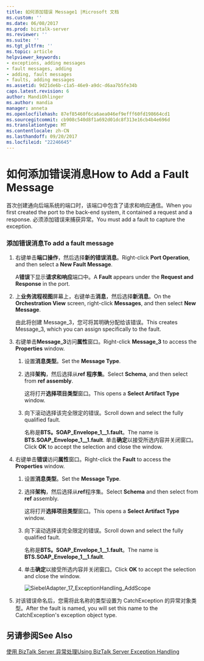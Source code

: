 ```yaml
---
title: 如何添加错误 Message1 |Microsoft 文档
ms.custom: ''
ms.date: 06/08/2017
ms.prod: biztalk-server
ms.reviewer: ''
ms.suite: ''
ms.tgt_pltfrm: ''
ms.topic: article
helpviewer_keywords:
- exceptions, adding messages
- fault messages, adding
- adding, fault messages
- faults, adding messages
ms.assetid: 9d21de6b-c1a5-46e9-a9dc-d6aa7b5fe34b
caps.latest.revision: 6
author: MandiOhlinger
ms.author: mandia
manager: anneta
ms.openlocfilehash: 87ef85460f6ca6aea046ef9efff60fd198664cd1
ms.sourcegitcommit: cb908c540d8f1a692d01dc8f313e16cb4b4e696d
ms.translationtype: MT
ms.contentlocale: zh-CN
ms.lasthandoff: 09/20/2017
ms.locfileid: "22246645"
---
```

# <a name="how-to-add-a-fault-message"></a><span data-ttu-id="8c382-102">如何添加错误消息</span><span class="sxs-lookup"><span data-stu-id="8c382-102">How to Add a Fault Message</span></span>
<span data-ttu-id="8c382-103">首次创建通向后端系统的端口时，该端口中包含了请求和响应通信。</span><span class="sxs-lookup"><span data-stu-id="8c382-103">When you first created the port to the back-end system, it contained a request and a response.</span></span> <span data-ttu-id="8c382-104">必须添加错误来捕获异常。</span><span class="sxs-lookup"><span data-stu-id="8c382-104">You must add a fault to capture the exception.</span></span>  
  
### <a name="to-add-a-fault-message"></a><span data-ttu-id="8c382-105">添加错误消息</span><span class="sxs-lookup"><span data-stu-id="8c382-105">To add a fault message</span></span>  
  
1.  <span data-ttu-id="8c382-106">右键单击**端口操作**，然后选择**新的错误消息**。</span><span class="sxs-lookup"><span data-stu-id="8c382-106">Right-click **Port Operation**, and then select a **New Fault Message**.</span></span>  
  
     <span data-ttu-id="8c382-107">A**错误**下显示**请求和响应**端口中。</span><span class="sxs-lookup"><span data-stu-id="8c382-107">A **Fault** appears under the **Request and Response** in the port.</span></span>  
  
2.  <span data-ttu-id="8c382-108">上**业务流程视图**屏幕上，右键单击**消息**，然后选择**新消息**。</span><span class="sxs-lookup"><span data-stu-id="8c382-108">On the **Orchestration View** screen, right-click **Messages**, and then select **New Message**.</span></span>  
  
     <span data-ttu-id="8c382-109">由此将创建 Message_3，您可将其明确分配给该错误。</span><span class="sxs-lookup"><span data-stu-id="8c382-109">This creates Message_3, which you can assign specifically to the fault.</span></span>  
  
3.  <span data-ttu-id="8c382-110">右键单击**Message_3**访问**属性**窗口。</span><span class="sxs-lookup"><span data-stu-id="8c382-110">Right-click **Message_3** to access the **Properties** window.</span></span>  
  
    1.  <span data-ttu-id="8c382-111">设置**消息类型**。</span><span class="sxs-lookup"><span data-stu-id="8c382-111">Set the **Message Type**.</span></span>  
  
    2.  <span data-ttu-id="8c382-112">选择**架构**，然后选择从**ref 程序集**。</span><span class="sxs-lookup"><span data-stu-id="8c382-112">Select **Schema**, and then select from **ref assembly**.</span></span>  
  
         <span data-ttu-id="8c382-113">这将打开**选择项目类型**窗口。</span><span class="sxs-lookup"><span data-stu-id="8c382-113">This opens a **Select Artifact Type** window.</span></span>  
  
    3.  <span data-ttu-id="8c382-114">向下滚动选择该完全限定的错误。</span><span class="sxs-lookup"><span data-stu-id="8c382-114">Scroll down and select the fully qualified fault.</span></span>  
  
         <span data-ttu-id="8c382-115">名称是**BTS。SOAP_Envelope_1__1.fault**。</span><span class="sxs-lookup"><span data-stu-id="8c382-115">The name is **BTS.SOAP_Envelope_1__1.fault**.</span></span> <span data-ttu-id="8c382-116">单击**确定**以接受所选内容并关闭窗口。</span><span class="sxs-lookup"><span data-stu-id="8c382-116">Click **OK** to accept the selection and close the window.</span></span>  
  
4.  <span data-ttu-id="8c382-117">右键单击**错误**访问**属性**窗口。</span><span class="sxs-lookup"><span data-stu-id="8c382-117">Right-click the **Fault** to access the **Properties** window.</span></span>  
  
    1.  <span data-ttu-id="8c382-118">设置**消息类型**。</span><span class="sxs-lookup"><span data-stu-id="8c382-118">Set the **Message Type**.</span></span>  
  
    2.  <span data-ttu-id="8c382-119">选择**架构**，然后选择从**ref**程序集。</span><span class="sxs-lookup"><span data-stu-id="8c382-119">Select **Schema** and then select from **ref** assembly.</span></span>  
  
         <span data-ttu-id="8c382-120">这将打开**选择项目类型**窗口。</span><span class="sxs-lookup"><span data-stu-id="8c382-120">This opens a **Select Artifact Type** window.</span></span>  
  
    3.  <span data-ttu-id="8c382-121">向下滚动选择该完全限定的错误。</span><span class="sxs-lookup"><span data-stu-id="8c382-121">Scroll down and select the fully qualified fault.</span></span>  
  
         <span data-ttu-id="8c382-122">名称是**BTS。SOAP_Envelope_1__1.fault**。</span><span class="sxs-lookup"><span data-stu-id="8c382-122">The name is **BTS.SOAP_Envelope_1__1.fault**.</span></span>  
  
    4.  <span data-ttu-id="8c382-123">单击**确定**以接受所选内容并关闭窗口。</span><span class="sxs-lookup"><span data-stu-id="8c382-123">Click **OK** to accept the selection and close the window.</span></span>  
  
         ![](../core/media/siebeladapter-17-exceptionhandling-addscope.gif "SiebelAdapter_17_ExceptionHandling_AddScope")  
  
5.  <span data-ttu-id="8c382-124">对该错误命名后，您需将此名称的类型设置为 CatchException 的异常对象类型。</span><span class="sxs-lookup"><span data-stu-id="8c382-124">After the fault is named, you will set this name to the CatchException's exception object type.</span></span>  
  
## <a name="see-also"></a><span data-ttu-id="8c382-125">另请参阅</span><span class="sxs-lookup"><span data-stu-id="8c382-125">See Also</span></span>  
 [<span data-ttu-id="8c382-126">使用 BizTalk Server 异常处理</span><span class="sxs-lookup"><span data-stu-id="8c382-126">Using BizTalk Server Exception Handling</span></span>](../core/using-biztalk-server-exception-handling2.md)